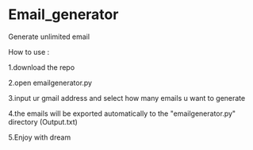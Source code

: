 # Email_generator
Generate unlimited email


How to use :

1.download the repo

2.open emailgenerator.py

3.input ur gmail address and select how many emails u want to generate

4.the emails will be exported automatically to the "emailgenerator.py" directory (Output.txt)

5.Enjoy with dream
